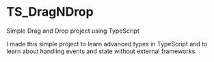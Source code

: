 # TS_DragNDrop
Simple Drag and Drop project using TypeScript

I made this simple project to learn advanced types in TypeScript and to learn about handling events and state without external frameworks.
